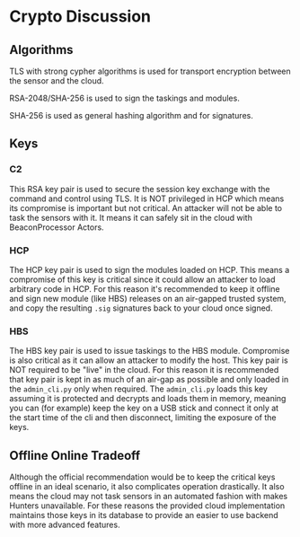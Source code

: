 # Crypto Discussion

## Algorithms
TLS with strong cypher algorithms is used for transport encryption between the sensor and the cloud.

RSA-2048/SHA-256 is used to sign the taskings and modules.

SHA-256 is used as general hashing algorithm and for signatures. 

## Keys
### C2
This RSA key pair is used to secure the session key exchange with the command and control using TLS. It is NOT privileged in HCP
which means its compromise is important but not critical. An attacker will not be able to task the sensors with it.
It means it can safely sit in the cloud with BeaconProcessor Actors.

### HCP
The HCP key pair is used to sign the modules loaded on HCP. This means a compromise of this key is critical since
it could allow an attacker to load arbitrary code in HCP. For this reason it's recommended to keep it offline and
sign new module (like HBS) releases on an air-gapped trusted system, and copy the resulting `.sig` signatures back
to your cloud once signed.

### HBS
The HBS key pair is used to issue taskings to the HBS module. Compromise is also critical as it can allow an attacker
to modify the host. This key pair is NOT required to be "live" in the cloud. For this reason it is recommended that
key pair is kept in as much of an air-gap as possible and only loaded in the `admin_cli.py` only when required. The
`admin_cli.py` loads this key assuming it is protected and decrypts and loads them in 
memory, meaning you can (for example) keep the key on a USB stick and connect it only at the start time of the cli and
then disconnect, limiting the exposure of the keys.

## Offline Online Tradeoff
Although the official recommendation would be to keep the critical keys offline in an ideal scenario, it also complicates operation drastically. It also means the cloud may not task sensors in an automated fashion with makes Hunters unavailable. For these reasons the provided cloud implementation maintains those keys in its database to provide an easier to use backend with more advanced features.